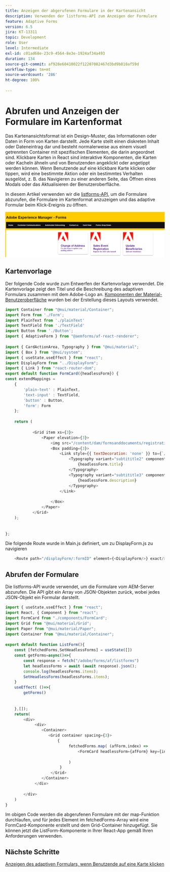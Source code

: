 ```yaml
---
title: Anzeigen der abgerufenen Formulare in der Kartenansicht
description: Verwenden der listforms-API zum Anzeigen der Formulare
feature: Adaptive Forms
version: 6.5
jira: KT-13311
topic: Development
role: User
level: Intermediate
exl-id: c01ad68e-23c9-4564-8e3e-1924af34a493
duration: 134
source-git-commit: af928e60410022f12207082467d3bd9b818af59d
workflow-type: tm+mt
source-wordcount: '286'
ht-degree: 100%

---
```


# Abrufen und Anzeigen der Formulare im Kartenformat

Das Kartenansichtsformat ist ein Design-Muster, das Informationen oder Daten in Form von Karten darstellt. Jede Karte stellt einen diskreten Inhalt oder Dateneintrag dar und besteht normalerweise aus einem visuell getrennten Container mit spezifischen Elementen, die darin angeordnet sind.
Klickbare Karten in React sind interaktive Komponenten, die Karten oder Kacheln ähneln und von Benutzenden angeklickt oder angetippt werden können. Wenn Benutzende auf eine klickbare Karte klicken oder tippen, wird eine bestimmte Aktion oder ein bestimmtes Verhalten ausgelöst, z. B. das Navigieren zu einer anderen Seite, das Öffnen eines Modals oder das Aktualisieren der Benutzeroberfläche.

In diesem Artikel verwenden wir die [listforms-API](https://opensource.adobe.com/aem-forms-af-runtime/api/#tag/List-Forms/operation/listForms), um die Formulare abzurufen, die Formulare im Kartenformat anzuzeigen und das adaptive Formular beim Klick-Ereignis zu öffnen.

![Kartenansicht](./assets/card-view-forms.png)

## Kartenvorlage

Der folgende Code wurde zum Entwerfen der Kartenvorlage verwendet. Die Kartenvorlage zeigt den Titel und die Beschreibung des adaptiven Formulars zusammen mit dem Adobe-Logo an. [Komponenten der Material-Benutzeroberfläche](https://mui.com/) wurden bei der Erstellung dieses Layouts verwendet.



```javascript
import Container from "@mui/material/Container";
import Form from './Form';
import PlainText from './plainText'
import TextField from './TextField'
import Button from './Button';
import { AdaptiveForm } from "@aemforms/af-react-renderer";

import { CardActionArea, Typography } from "@mui/material";
import { Box } from "@mui/system";
import { useState,useEffect } from "react";
import DisplayForm from "../DisplayForm";
import { Link } from "react-router-dom";
export default function FormCard({headlessForm}) {
const extendMappings =
    {
        'plain-text' : PlainText,
        'text-input' : TextField,
        'button' : Button,
        'form': Form
    };
   
    return (
        
            <Grid item xs={3}>
                <Paper elevation={3}>
                    <img src="/content/dam/formsanddocuments/registrationform/jcr:content/renditions/cq5dam.thumbnail.48.48.png" className="img"/>
                    <Box padding={3}>
                        <Link style={{ textDecoration: 'none' }} to={`/displayForm${headlessForm.id}`}>
                            <Typography variant="subtititle2" component="h2">
                                {headlessForm.title}
                            </Typography>
                            <Typography variant="subtititle3" component="h4">
                                {headlessForm.description}
                            </Typography>
                        </Link>
                
                    </Box>
                </Paper>
            </Grid>
    );
    

};
```

Die folgende Route wurde in Main.js definiert, um zu DisplayForm.js zu navigieren

```javascript
    <Route path="/displayForm/:formID" element={<DisplayForm/>} exact/>
```

## Abrufen der Formulare

Die listforms-API wurde verwendet, um die Formulare vom AEM-Server abzurufen. Die API gibt ein Array von JSON-Objekten zurück, wobei jedes JSON-Objekt ein Formular darstellt.

```javascript
import { useState,useEffect } from "react";
import React, { Component } from "react";
import FormCard from "./components/FormCard";
import Grid from "@mui/material/Grid";
import Paper from "@mui/material/Paper";
import Container from "@mui/material/Container";
 
export default function ListForm(){
    const [fetchedForms,SetHeadlessForms] = useState([])
    const getForms=async()=>{
        const response = fetch("/adobe/forms/af/listforms")
        let headlessForms = await (await response).json();
        console.log(headlessForms.items);
        SetHeadlessForms(headlessForms.items);
    }
    useEffect( ()=>{
        getForms()
        

    },[]);
    return(
        <div>
             <div>
                <Container>
                   <Grid container spacing={3}>
                       {
                            fetchedForms.map( (afForm,index) =>
                                <FormCard headlessForm={afForm} key={index}/>
                         
                            )
                        }
                    </Grid>
                </Container>
             </div>

        </div>
    )
}
```

Im obigen Code werden die abgerufenen Formulare mit der map-Funktion durchlaufen, und für jedes Element im fetchedForms-Array wird eine FormCard-Komponente erstellt und dem Grid-Container hinzugefügt. Sie können jetzt die ListForm-Komponente in Ihrer React-App gemäß Ihren Anforderungen verwenden.

## Nächste Schritte

[Anzeigen des adaptiven Formulars, wenn Benutzende auf eine Karte klicken](./open-form-card-view.md)
